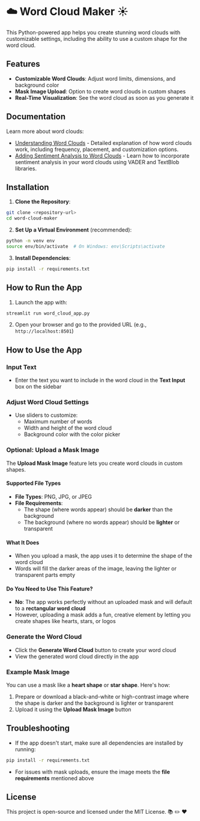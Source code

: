 # ☁️ Word Cloud Maker ☀️

This Python-powered app helps you create stunning word clouds with customizable settings, including the ability to use a custom shape for the word cloud.

## Features

- **Customizable Word Clouds**: Adjust word limits, dimensions, and background color
- **Mask Image Upload**: Option to create word clouds in custom shapes
- **Real-Time Visualization**: See the word cloud as soon as you generate it

## Documentation

Learn more about word clouds:

- [Understanding Word Clouds](https://github.com/ashleysally00/word-cloud-maker-app/blob/main/understanding-word-clouds.MD) - Detailed explanation of how word clouds work, including frequency, placement, and customization options.
- [Adding Sentiment Analysis to Word Clouds](https://github.com/ashleysally00/word-cloud-maker-app/blob/main/add-sentiment-analysis.MD) - Learn how to incorporate sentiment analysis in your word clouds using VADER and TextBlob libraries.

## Installation

1. **Clone the Repository**:

```bash
git clone <repository-url>
cd word-cloud-maker
```

2. **Set Up a Virtual Environment** (recommended):

```bash
python -m venv env
source env/bin/activate  # On Windows: env\Scripts\activate
```

3. **Install Dependencies**:

```bash
pip install -r requirements.txt
```

## How to Run the App

1. Launch the app with:

```bash
streamlit run word_cloud_app.py
```

2. Open your browser and go to the provided URL (e.g., `http://localhost:8501`)

## How to Use the App

### Input Text

- Enter the text you want to include in the word cloud in the **Text Input** box on the sidebar

### Adjust Word Cloud Settings

- Use sliders to customize:
  - Maximum number of words
  - Width and height of the word cloud
  - Background color with the color picker

### Optional: Upload a Mask Image

The **Upload Mask Image** feature lets you create word clouds in custom shapes.

#### Supported File Types

- **File Types**: PNG, JPG, or JPEG
- **File Requirements**:
  - The shape (where words appear) should be **darker** than the background
  - The background (where no words appear) should be **lighter** or transparent

#### What It Does

- When you upload a mask, the app uses it to determine the shape of the word cloud
- Words will fill the darker areas of the image, leaving the lighter or transparent parts empty

#### Do You Need to Use This Feature?

- **No**: The app works perfectly without an uploaded mask and will default to a **rectangular word cloud**
- However, uploading a mask adds a fun, creative element by letting you create shapes like hearts, stars, or logos

### Generate the Word Cloud

- Click the **Generate Word Cloud** button to create your word cloud
- View the generated word cloud directly in the app

### Example Mask Image

You can use a mask like a **heart shape** or **star shape**. Here's how:

1. Prepare or download a black-and-white or high-contrast image where the shape is darker and the background is lighter or transparent
2. Upload it using the **Upload Mask Image** button

## Troubleshooting

- If the app doesn't start, make sure all dependencies are installed by running:

```bash
pip install -r requirements.txt
```

- For issues with mask uploads, ensure the image meets the **file requirements** mentioned above

## License

This project is open-source and licensed under the MIT License. 📚 ✏️ ❤️
